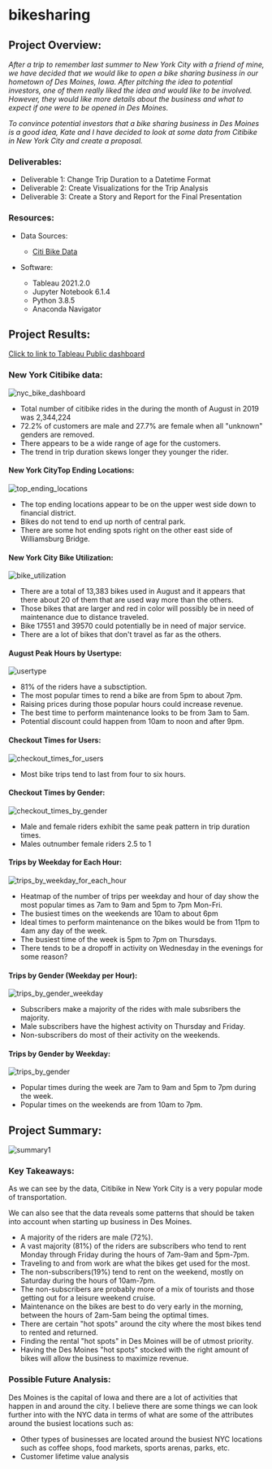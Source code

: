 # bikesharing

## Project Overview:
*After a trip to remember last summer to New York City with a friend of mine, we have decided that we would like to open a bike sharing business in our hometown of Des Moines, Iowa.  After pitching the idea to potential investors, one of them really liked the idea and would like to be involved.  However, they would like more details about the business and what to expect if one were to be opened in Des Moines.*

*To convince potential investors that a bike sharing business in Des Moines is a good idea, Kate and I have decided  to look at some data from Citibike in New York City and create a proposal.*

### Deliverables:
   - Deliverable 1: Change Trip Duration to a Datetime Format
   - Deliverable 2: Create Visualizations for the Trip Analysis
   - Deliverable 3: Create a Story and Report for the Final Presentation
 
### Resources:
- Data Sources:
  - [Citi Bike Data](https://www.citibikenyc.com/system-data)

- Software:
  - Tableau 2021.2.0
  - Jupyter Notebook 6.1.4
  - Python 3.8.5
  - Anaconda Navigator

## Project Results:
[Click to link to Tableau Public dashboard](https://public.tableau.com/app/profile/david.supple/viz/Module_14_Challenge_16266571568650/Story1?publish=yes)

### New York Citibike data:
![nyc_bike_dashboard](https://user-images.githubusercontent.com/36451701/126410765-7db4b377-a8ea-4c02-b2ac-96ce675d3ed5.png)
 
   - Total number of citibike rides in the during the month of August in 2019 was 2,344,224
   - 72.2% of customers are male and 27.7% are female when all "unknown" genders are removed. 
   - There appears to be a wide range of age for the customers.
   - The trend in trip duration skews longer they younger the rider.
  
#### New York CityTop Ending Locations:
![top_ending_locations](https://user-images.githubusercontent.com/36451701/126410552-64d31648-1d8e-4115-8302-a17532bb0ca2.png)

   - The top ending locations appear to be on the upper west side down to financial district. 
   - Bikes do not tend to end up north of central park.
   - There are some hot ending spots right on the other east side of Williamsburg Bridge. 

#### New York City Bike Utilization:
![bike_utilization](https://user-images.githubusercontent.com/36451701/126410431-e8e31ca3-e0c3-46aa-884b-466922f37594.png)

   - There are a total of 13,383 bikes used in August and it appears that there about 20 of them that are used way more than the others.
   - Those bikes that are larger and red in color will possibly be in need of maintenance due to distance traveled. 
   - Bike 17551 and 39570 could potentially be in need of major service. 
   - There are a lot of bikes that don't travel as far as the others. 
 
#### August Peak Hours by Usertype:
![usertype](https://user-images.githubusercontent.com/36451701/126411082-a314553d-b542-430f-9a3f-2ce89c3e1c49.png)

   - 81% of the riders have a subsctiption.
   - The most popular times to rend a bike are from 5pm to about 7pm.
   - Raising prices during those popular hours could increase revenue.
   - The best time to perform maintenance looks to be from 3am to 5am.
   - Potential discount could happen from 10am to noon and after 9pm.
  
#### Checkout Times for Users:
![checkout_times_for_users](https://user-images.githubusercontent.com/36451701/126411301-2ae2037b-feec-49da-93fb-67c3986b7d84.png)

   - Most bike trips tend to last from four to six hours.
  
#### Checkout Times by Gender:
![checkout_times_by_gender](https://user-images.githubusercontent.com/36451701/126411433-94816855-7e57-4d32-936b-1b0e5278924f.png)

   - Male and female riders exhibit the same peak pattern in trip duration times.
   - Males outnumber female riders 2.5 to 1
 
#### Trips by Weekday for Each Hour:
![trips_by_weekday_for_each_hour](https://user-images.githubusercontent.com/36451701/126411774-0338e7f8-bbae-4cdc-965e-cf0e25131954.png)

   - Heatmap of the number of trips per weekday and hour of day show the most popular times as 7am to 9am and 5pm to 7pm Mon-Fri.
   - The busiest times on the weekends are 10am to about 6pm
   - Ideal times to perform maintenance on the bikes would be from 11pm to 4am any day of the week.
   - The busiest time of the week is 5pm to 7pm on Thursdays.
   - There tends to be a dropoff in activity on Wednesday in the evenings for some reason?
   
#### Trips by Gender (Weekday per Hour):
![trips_by_gender_weekday](https://user-images.githubusercontent.com/36451701/126411920-483b9cc6-b635-4329-be4a-4a9cdf4897b4.png)

   - Subscribers make a majority of the rides with male subsribers the majority.
   - Male subscribers have the highest activity on Thursday and Friday.
   - Non-subscribers do most of their activity on the weekends.
 
#### Trips by Gender by Weekday:
![trips_by_gender](https://user-images.githubusercontent.com/36451701/126412229-7ab69d14-61e0-45df-99de-df0b7ab52a03.png)

   - Popular times during the week are 7am to 9am and 5pm to 7pm during the week.
   - Popular times on the weekends are from 10am to 7pm.

## Project Summary:
![summary1](https://user-images.githubusercontent.com/36451701/126832202-0813037d-18f5-449f-a031-179fdd9bf57c.png)

### Key Takeaways:
As we can see by the data, Citibike in New York City is a very popular mode of transportation.  

We can also see that the data reveals some patterns that should be taken into account when starting up business in Des Moines.

   - A majority of the riders are male (72%).
   - A vast majority (81%) of the riders are subscribers who tend to rent Monday through Friday during the hours of 7am-9am and 5pm-7pm.
   - Traveling to and from work are what the bikes get used for the most. 
   - The non-subscribers(19%) tend to rent on the weekend, mostly on Saturday during the hours of 10am-7pm. 
   - The non-subscribers are probably more of a mix of tourists and those getting out for a leisure weekend cruise.
   - Maintenance on the bikes are best to do very early in the morning, between the hours of 2am-5am being the optimal times.
   - There are certain "hot spots" around the city where the most bikes tend to rented and returned. 
   - Finding the rental "hot spots" in Des Moines will be of utmost priority.  
   - Having the Des Moines "hot spots" stocked with the right amount of bikes will allow the business to maximize revenue.

### Possible Future Analysis:
Des Moines is the capital of Iowa and there are a lot of activities that happen in and around the city. I believe there are some things we can look further into with the NYC data in terms of what are some of the attributes around the busiest locations such as:
   - Other types of businesses are located around the busiest NYC locations such as coffee shops, food markets, sports arenas, parks, etc. 
   - Customer lifetime value analysis
